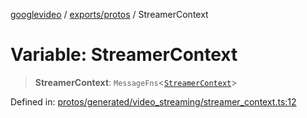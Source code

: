[googlevideo](../../../README.md) / [exports/protos](../README.md) / StreamerContext

# Variable: StreamerContext

> **StreamerContext**: `MessageFns`\<[`StreamerContext`](../interfaces/StreamerContext.md)\>

Defined in: [protos/generated/video\_streaming/streamer\_context.ts:12](https://github.com/LuanRT/googlevideo/blob/d9eb9db82e3516a9a277a77a3d25342e9c5bf127/protos/generated/video_streaming/streamer_context.ts#L12)
